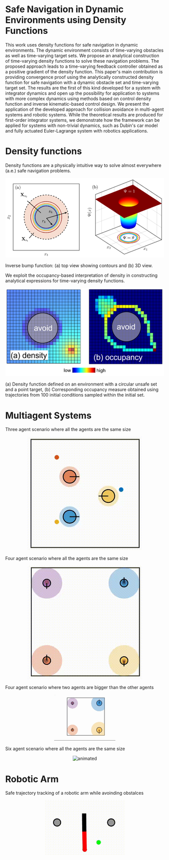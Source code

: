 # Safe Navigation in Dynamic Environments using Density Functions
This work uses density functions for safe navigation in dynamic environments. The dynamic environment consists of time-varying obstacles as well as time-varying target sets. We propose an analytical construction of time-varying density functions to solve these navigation problems. The proposed approach leads to a time-varying feedback controller obtained as a positive gradient of the density function. This paper's main contribution is providing convergence proof using the analytically constructed density function for safe navigation with a dynamic obstacle set and time-varying target set. The results are the first of this kind developed for a system with integrator dynamics and open up the possibility for application to systems with more complex dynamics using methods based on control density function and inverse kinematic-based control design. We present the application of the developed approach for collision avoidance in multi-agent systems and robotic systems. While the theoretical results are produced for first-order integrator systems, we demonstrate how the framework can be applied for systems with non-trivial dynamics, such as Dubin's car model and fully actuated Euler-Lagrange system with robotics applications.

# Density functions
Density functions are a physically intuitive way to solve almost everywhere (a.e.) safe navigation problems.
<p align="center">
  <img src="figures_paper/density_figure.png" alt="fig" width="600" />
</p>
Inverse bump function: (a) top view showing contours and (b) 3D view.

We exploit the occupancy-based interpretation of density in constructing analytical expressions for time-varying density functions.
<p align="center">
  <img src="figures_paper/occ_map.png" alt="fig" width="600" />
</p>
(a) Density function defined on an environment with a circular unsafe set and a point target, (b) Corresponding occupancy measure obtained using trajectories from 100 initial conditions sampled within the initial set.

# Multiagent Systems
Three agent scenario where all the agents are the same size
<p align="center">
  <img src="animations/3_agent_scenario.gif" alt="animated" />
</p>

Four agent scenario where all the agents are the same size
<p align="center">
  <img src="animations/4_agent_scenario_1.gif" alt="animated" />
</p>

Four agent scenario where two agents are bigger than the other agents
<p align="center">
  <img src="animations/4_agent_scenario_2.gif" alt="animated" />
</p>

Six agent scenario where all the agents are the same size
<p align="center">
  <img src="animations/6_agent_scenario.gif" alt="animated" />
</p>


# Robotic Arm
Safe trajectory tracking of a robotic arm while avoinding obstalces
<p align="center">
  <img src="animations/planarRR.gif" alt="animated" />
</p>
